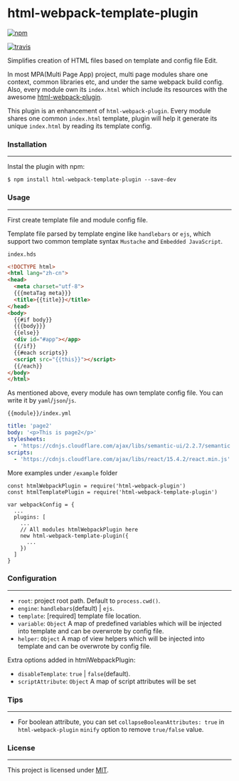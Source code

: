 # html-webpack-template-plugin

[![npm](https://nodei.co/npm/html-webpack-template-plugin.png?downloads=true)](https://www.npmjs.com/package/html-webpack-template-plugin)

[![travis](https://travis-ci.org/guox191/html-webpack-template-plugin.svg?branch=master)](https://travis-ci.org/guox191/html-webpack-template-plugin)

Simplifies creation of HTML files based on template and config file Edit.

In most MPA(Multi Page App) project, multi page modules share one context, common libraries etc, and under the same webpack build config. Also, every module own its `index.html` which include its resources with the awesome [html-webpack-plugin](https://github.com/ampedandwired/html-webpack-plugin).

This plugin is an enhancement of `html-webpack-plugin`. Every module shares one common `index.html` template, plugin will help it generate its unique `index.html` by reading its template config.

### Installation
---
Instal the plugin with npm:

```
$ npm install html-webpack-template-plugin --save-dev
```

### Usage
---
First create template file and module config file.

Template file parsed by template engine like `handlebars` or `ejs`, which support two common template syntax `Mustache` and `Embedded JavaScript`.

`index.hds`
```html
<!DOCTYPE html>
<html lang="zh-cn">
<head>
  <meta charset="utf-8">
  {{{metaTag meta}}}
  <title>{{title}}</title>
</head>
<body>
  {{#if body}}
  {{{body}}}
  {{else}}
  <div id="#app"></app>
  {{/if}}
  {{#each scripts}}
  <script src="{{this}}"></script>
  {{/each}}
</body>
</html>
```

As mentioned above, every module has own template config file. You can write it by `yaml`/`json`/`js`.

`{{module}}/index.yml`

```yaml
title: 'page2'
body: '<p>This is page2</p>'
stylesheets:
  - 'https://cdnjs.cloudflare.com/ajax/libs/semantic-ui/2.2.7/semantic.min.js'
scripts:
  - 'https://cdnjs.cloudflare.com/ajax/libs/react/15.4.2/react.min.js'
```

More examples under `/example` folder

```
const htmlWebpackPlugin = require('html-webpack-plugin')
const htmlTemplatePlugin = require('html-webpack-template-plugin')

var webpackConfig = {
  ...
  plugins: [
    ...
    // All modules htmlWebpackPlugin here
    new html-webpack-template-plugin({
      ...
    })
  ]
}
```

### Configuration
---
- `root`: project root path. Default to `process.cwd()`.
- `engine`: `handlebars`(default) | `ejs`.
- `template`: [required] template file location.
- `variable`: `Object` A map of predefined variables which will be injected into
template and can be overwrote by config file.
- `helper`: `Object` A map of view helpers which will be injected into
template and can be overwrote by config file.

Extra options added in htmlWebpackPlugin:
- `disableTemplate`: `true` | `false`(default).
- `scriptAttribute`: `Object` A map of script attributes will be set

### Tips
---
- For boolean attribute, you can set `collapseBooleanAttributes: true` in `html-webpack-plugin` `minify` option to remove `true/false` value.

### License
---
This project is licensed under [MIT](https://github.com/guox191/html-webpack-template-plugin/blob/master/LICENSE).
